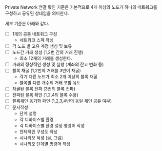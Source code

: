 Private Network 연결 확인 기준은 기본적으로 4개 이상의 노드가 하나의 네트워크를 구성하고 공유된 상태임을 의미한다. 

세부 기준은 아래와 같다. 

- [ ] 1개의 공동 네트워크 구성
  - 네트워크 스펙 작성 
- [ ] 각 노드 별 고유 계정 생성 및 보유 
- [ ] 노드간 거래 생성 (1,2번 간의 거래 진행)
  - 최소 12개의 거래를 생성한다. 
- [ ] 거래의 정상적인 생성 및 실행 (계좌의 잔고 변화 등)
- [ ] 블록 채굴 (1,2번의 거래를 3번이 채굴)
  - 각기 다른 노드가 최소 2개 이상의 블록 채굴
  - 블록별 다른 개수의 거래 포함 유도
- [ ] 채굴된 블록 전파 (3번의 블록 전파)
- [ ] 전파된 블록 확인 (1,2,4의 블록 수용)
- [ ] 블록체인 동기화 확인 (1,2,3,4번의 동일 체인 공유 여부)
- [ ] 문서작성
  - 단계 설명
  - 각 디바이스별 환경
  - 각 디바이스별 환경 설정 명령어 작성
  - 전체적인 구성도 작성
  - 시나리오 작성 (글, 그림)
  - 시나리오 단계별 명령어 작성
